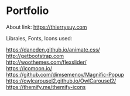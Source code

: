# Portfolio

About link: https://thierrysuy.com

Libraies, Fonts, Icons used:

https://daneden.github.io/animate.css/ </br>
http://getbootstrap.com </br>
http://woothemes.com/flexslider/ </br>
https://icomoon.io/ </br>
https://github.com/dimsemenov/Magnific-Popup </br>
https://owlcarousel2.github.io/OwlCarousel2/ </br>
https://themify.me/themify-icons
